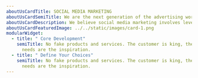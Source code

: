 ```yaml
---
aboutUsCardTitle: SOCIAL MEDIA MARKETING
aboutUsCardSemiTitle: We are the next generation of the advertising world
aboutUsCardDescription: We believe social media marketing involves leveraging digital platforms to build brand awareness, engage with audiences, and drive business growth. It encompasses creating and sharing content across social networks like Facebook, Instagram, Twitter, and LinkedIn to connect with target demographics. Effective social media strategies focus on understanding audience preferences and behaviors, crafting compelling content that resonates, and fostering authentic interactions. Metrics such as engagement rates, reach, and conversions are key indicators of success, guiding continuous optimization of campaigns. By harnessing the power of social media, businesses can amplify their messaging, cultivate communities, and ultimately achieve marketing objectives in a dynamic and competitive online environment.
aboutUsCardFeaturedImage: ../../static/images/card-1.png
modularWidget:
  - title: " Core Development"
    semiTitle: No fake products and services. The customer is king, their lives and
      needs are the inspiration.
  - title: " Define Your Choices"
    semiTitle: No fake products and services. The customer is king, their lives and
      needs are the inspiration.
---
```

